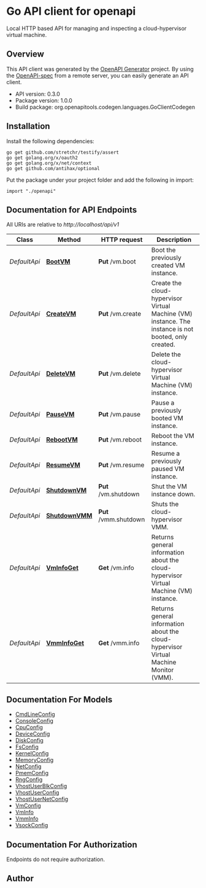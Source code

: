 # Go API client for openapi

Local HTTP based API for managing and inspecting a cloud-hypervisor virtual machine.

## Overview
This API client was generated by the [OpenAPI Generator](https://openapi-generator.tech) project.  By using the [OpenAPI-spec](https://www.openapis.org/) from a remote server, you can easily generate an API client.

- API version: 0.3.0
- Package version: 1.0.0
- Build package: org.openapitools.codegen.languages.GoClientCodegen

## Installation

Install the following dependencies:

```shell
go get github.com/stretchr/testify/assert
go get golang.org/x/oauth2
go get golang.org/x/net/context
go get github.com/antihax/optional
```

Put the package under your project folder and add the following in import:

```golang
import "./openapi"
```

## Documentation for API Endpoints

All URIs are relative to *http://localhost/api/v1*

Class | Method | HTTP request | Description
------------ | ------------- | ------------- | -------------
*DefaultApi* | [**BootVM**](docs/DefaultApi.md#bootvm) | **Put** /vm.boot | Boot the previously created VM instance.
*DefaultApi* | [**CreateVM**](docs/DefaultApi.md#createvm) | **Put** /vm.create | Create the cloud-hypervisor Virtual Machine (VM) instance. The instance is not booted, only created.
*DefaultApi* | [**DeleteVM**](docs/DefaultApi.md#deletevm) | **Put** /vm.delete | Delete the cloud-hypervisor Virtual Machine (VM) instance.
*DefaultApi* | [**PauseVM**](docs/DefaultApi.md#pausevm) | **Put** /vm.pause | Pause a previously booted VM instance.
*DefaultApi* | [**RebootVM**](docs/DefaultApi.md#rebootvm) | **Put** /vm.reboot | Reboot the VM instance.
*DefaultApi* | [**ResumeVM**](docs/DefaultApi.md#resumevm) | **Put** /vm.resume | Resume a previously paused VM instance.
*DefaultApi* | [**ShutdownVM**](docs/DefaultApi.md#shutdownvm) | **Put** /vm.shutdown | Shut the VM instance down.
*DefaultApi* | [**ShutdownVMM**](docs/DefaultApi.md#shutdownvmm) | **Put** /vmm.shutdown | Shuts the cloud-hypervisor VMM.
*DefaultApi* | [**VmInfoGet**](docs/DefaultApi.md#vminfoget) | **Get** /vm.info | Returns general information about the cloud-hypervisor Virtual Machine (VM) instance.
*DefaultApi* | [**VmmInfoGet**](docs/DefaultApi.md#vmminfoget) | **Get** /vmm.info | Returns general information about the cloud-hypervisor Virtual Machine Monitor (VMM).


## Documentation For Models

 - [CmdLineConfig](docs/CmdLineConfig.md)
 - [ConsoleConfig](docs/ConsoleConfig.md)
 - [CpuConfig](docs/CpuConfig.md)
 - [DeviceConfig](docs/DeviceConfig.md)
 - [DiskConfig](docs/DiskConfig.md)
 - [FsConfig](docs/FsConfig.md)
 - [KernelConfig](docs/KernelConfig.md)
 - [MemoryConfig](docs/MemoryConfig.md)
 - [NetConfig](docs/NetConfig.md)
 - [PmemConfig](docs/PmemConfig.md)
 - [RngConfig](docs/RngConfig.md)
 - [VhostUserBlkConfig](docs/VhostUserBlkConfig.md)
 - [VhostUserConfig](docs/VhostUserConfig.md)
 - [VhostUserNetConfig](docs/VhostUserNetConfig.md)
 - [VmConfig](docs/VmConfig.md)
 - [VmInfo](docs/VmInfo.md)
 - [VmmInfo](docs/VmmInfo.md)
 - [VsockConfig](docs/VsockConfig.md)


## Documentation For Authorization

 Endpoints do not require authorization.


## Author



